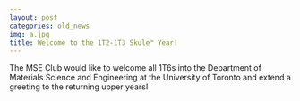 ```yaml
---
layout: post
categories: old_news
img: a.jpg
title: Welcome to the 1T2-1T3 Skule™ Year!
---
```


The MSE Club would like to welcome all 1T6s into the Department of Materials Science and Engineering at the University of Toronto and extend a greeting to the returning upper years!

<!-- more -->
